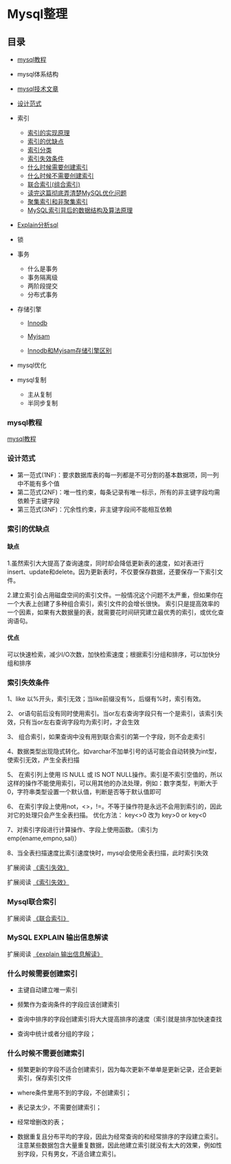 # Mysql整理


## 目录

- [mysql教程](#mysql教程)

- mysql体系结构

- [mysql技术文章](./mysql技术文章.md)

- [设计范式](#设计范式)

- 索引
  - [索引的实现原理](./mysql索引及实现原理.md)
  - [索引的优缺点](#索引的优缺点)
  - [索引分类](https://www.cnblogs.com/luyucheng/p/6289714.html)
  - [索引失效条件](#索引失效条件)
  - [什么时候需要创建索引](#什么时候需要创建索引)
  - [什么时候不需要创建索引](#什么时候不需要创建索引)
  - [联合索引(组合索引)](https://blog.csdn.net/wdjxxl/article/details/79790421)
  - [读完这篇彻底弄清楚MySQL优化问题](https://zhuanlan.zhihu.com/p/72855648)
  - [聚集索引和非聚集索引](https://mp.weixin.qq.com/s?__biz=MjM5ODYxMDA5OQ==&mid=2651961494&idx=1&sn=34f1874c1e36c2bc8ab9f74af6546ec5&chksm=bd2d0d4a8a5a845c566006efce0831e610604a43279aab03e0a6dde9422b63944e908fcc6c05&scene=21#wechat_redirect)
  - [MySQL索引背后的数据结构及算法原理](http://blog.codinglabs.org/articles/theory-of-mysql-index.html)
  
- [Explain分析sql](https://www.cnblogs.com/wangfengming/articles/8275448.html)
  
- 锁

- 事务
  - 什么是事务
  - 事务隔离级
  - 两阶段提交
  - 分布式事务
  
- 存储引擎
  - [Innodb](./mysql存储引擎.md)
  
  - [Myisam](./mysql存储引擎.md)
  
  - [Innodb和Myisam存储引擎区别]((./mysql存储引擎.md#MySQL存储引擎——MyISAM与Innodb区别))
  
- mysql优化

- mysql复制
  - 主从复制
  - 半同步复制
  
  
  
### mysql教程
[mysql教程](https://www.w3cschool.cn/mysql/)

### 设计范式

- 第一范式(1NF)：要求数据库表的每一列都是不可分割的基本数据项，同一列中不能有多个值
- 第二范式(2NF)：唯一性约束，每条记录有唯一标示，所有的非主键字段均需依赖于主键字段
- 第三范式(3NF)：冗余性约束，非主键字段间不能相互依赖

  
### 索引的优缺点

#### 缺点

1.虽然索引大大提高了查询速度，同时却会降低更新表的速度，如对表进行insert、update和delete。因为更新表时，不仅要保存数据，还要保存一下索引文件。

2.建立索引会占用磁盘空间的索引文件。一般情况这个问题不太严重，但如果你在一个大表上创建了多种组合索引，索引文件的会增长很快。
索引只是提高效率的一个因素，如果有大数据量的表，就需要花时间研究建立最优秀的索引，或优化查询语句。

#### 优点
可以快速检索，减少I/O次数，加快检索速度；根据索引分组和排序，可以加快分组和排序
  
### 索引失效条件

1、like 以%开头，索引无效；当like前缀没有%，后缀有%时，索引有效。

2、 or语句前后没有同时使用索引。当or左右查询字段只有一个是索引，该索引失效，只有当or左右查询字段均为索引时，才会生效

3、 组合索引，如果查询中没有用到联合索引的第一个字段，则不会走索引

4、数据类型出现隐式转化。如varchar不加单引号的话可能会自动转换为int型，使索引无效，产生全表扫描

5、 在索引列上使用 IS NULL 或 IS NOT NULL操作。索引是不索引空值的，所以这样的操作不能使用索引，可以用其他的办法处理，例如：数字类型，判断大于0，字符串类型设置一个默认值，判断是否等于默认值即可

6、 在索引字段上使用not，<>，!=。不等于操作符是永远不会用到索引的，因此对它的处理只会产生全表扫描。 优化方法： key<>0 改为 key>0 or key<0

7、对索引字段进行计算操作、字段上使用函数。（索引为 emp(ename,empno,sal)）

8、当全表扫描速度比索引速度快时，mysql会使用全表扫描，此时索引失效

扩展阅读 [《索引失效》](https://blog.csdn.net/wuseyukui/article/details/72312574)

扩展阅读 [《索引失效》](https://www.cnblogs.com/wdss/p/11186411.html)

### Mysql联合索引
扩展阅读 [《联合索引》](https://blog.csdn.net/wdjxxl/article/details/79790421)

### MySQL EXPLAIN 输出信息解读
扩展阅读 [《explain 输出信息解读》](https://www.cnblogs.com/wangfengming/articles/8275448.html)

### 什么时候需要创建索引

- 主键自动建立唯一索引

- 频繁作为查询条件的字段应该创建索引

- 查询中排序的字段创建索引将大大提高排序的速度（索引就是排序加快速查找

- 查询中统计或者分组的字段；

### 什么时候不需要创建索引

- 频繁更新的字段不适合创建索引，因为每次更新不单单是更新记录，还会更新索引，保存索引文件

- where条件里用不到的字段，不创建索引；

- 表记录太少，不需要创建索引；

- 经常增删改的表；

- 数据重复且分布平均的字段，因此为经常查询的和经常排序的字段建立索引。注意某些数据包含大量重复数据，因此他建立索引就没有太大的效果，例如性别字段，只有男女，不适合建立索引。